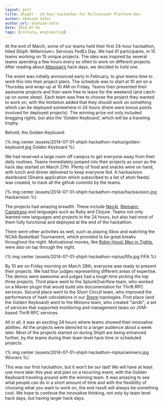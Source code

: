 ```yaml
---
layout: post
title: ShipIt - 24-hour hackathon for Millennium+ Platform Dev
author: Shahzad Zafar
author_url: shahzad-zafar
date: 2014-07-01
tags: [culture, engineering]
---
```


At the end of March, some of our teams held their first 24-hour hackathon, titled ShipIt: Millennium+ Services FedEx Day. We had 41 participants, in 15 teams working on 15 unique projects. The idea was inspired by several teams spending a few hours every so often to work on different projects. After reading about [Atlassian’s](https://www.atlassian.com/company/about/shipit) hack days, we decided to hold one.

The event was initially announced early in February, to give teams time to work this into their project plans. The schedule was to start at 10 am on a Thursday and wrap-up at 10 AM on Friday. Teams then presented their awesome projects and then were free to leave for the weekend (and catch-up on some sleep). Each team was free to choose the project they wanted to work on, with the limitation added that they should work on something which can be deployed somewhere in 24 hours (there were bonus points involved for deployed projects).  The winning prize not only included bragging rights, but also the ‘Golden Keyboard’, which will be a traveling trophy.

Behold, the Golden Keyboard:

{% img center /assets/2014-07-01-shipit-hackathon-mplus/golden-keyboard.jpg Golden Keyboard %}

We had reserved a large room off campus to get everyone away from their daily routines. Teams immediately jumped into their projects as soon as the hack day started on March 27th. Plenty of food and snacks were on hand, with lunch and dinner delivered to keep everyone fed. A hackavision dashboard (Sinatra application which subscribed to a list of atom feeds) was created, to track all the github commits by the teams.

{% img center /assets/2014-07-01-shipit-hackathon-mplus/hackavision.jpg Hackavision %}

The projects had amazing breadth. These include [Neo4j](http://www.neo4j.org/), [Riemann](http://riemann.io/), [Capistrano](http://capistranorb.com/) and languages such as Ruby and Clojure. Teams not only learned new languages and projects in the 24 hours, but also had most of them fully functional and deployed at the end of the hackathon.

There were other activities as well, such as playing Xbox and watching the NCAA Basketball Tournament, which provided to be great breaks throughout the night. Motivational movies, like [Robin Hood: Men in Tights](http://www.imdb.com/title/tt0107977/), were also on tap through the night.

{% img center /assets/2014-07-01-shipit-hackathon-mplus/fifa.jpg FIFA %}

By 10 am on Friday morning on March 28th, everyone was ready to present their projects. We had four judges representing different areas of expertise. The demos were awesome and judges had a tough time picking the top three projects. Third place went to the SplunkOverflow team, who worked on a Maven plugin that would build site documentation for Thrift RPC services. Second place went to the Short Circuit team, who improved the performance of hash calculations in our [Storm](https://github.com/apache/incubator-storm) topologies. First place (and the Golden Keyboard) went to the Minions team, who created "lando", a set of services that supported monitoring and management tasks on JVM-based Thrift RPC services.

All in all, it was an exciting 24 hours where teams showed their innovative abilities. All the projects were demo’ed to a larger audience about a week later. Most of the projects started on during ShipIt are being enhanced further, by the teams during their team level hack time or scheduled projects.

{% img center /assets/2014-07-01-shipit-hackathon-mplus/winners.jpg Winners %}

This was our first hackathon, but it won’t be our last! We will have at least one more later this year and plan on a recurring event, with the Golden Keyboard traveling around with the winning team. It was amazing to see what people can do in a short amount of time and with the flexibility of choosing what you want to work on, the end result will always be something cool. We hope to continue the innovative thinking, not only by team level hack days, but having larger hack days. 
